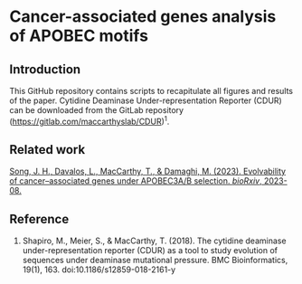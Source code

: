 # Cancer-associated genes analysis of APOBEC motifs
## Introduction
This GitHub repository contains scripts to recapitulate all figures and results of the paper. Cytidine Deaminase Under-representation Reporter (CDUR) can be downloaded from the GitLab repository (https://gitlab.com/maccarthyslab/CDUR)<sup>1</sup>. 

## Related work
[Song, J. H., Davalos, L., MacCarthy, T., & Damaghi, M. (2023). Evolvability of cancer–associated genes under APOBEC3A/B selection. *bioRxiv*, 2023-08.](https://www.biorxiv.org/content/10.1101/2023.08.27.554991v1.abstract)

## Reference
1. Shapiro, M., Meier, S., & MacCarthy, T. (2018). The cytidine deaminase under-representation reporter (CDUR) as a tool to study evolution of sequences under deaminase mutational pressure. BMC Bioinformatics, 19(1), 163. doi:10.1186/s12859-018-2161-y
